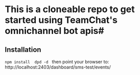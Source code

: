 # This is a cloneable repo to get started using TeamChat's omnichannel bot apis#

## Installation ##

`
npm install 
dpd -d 
`
then point your browser to:
http://localhost:2403/dashboard/sms-test/events/


